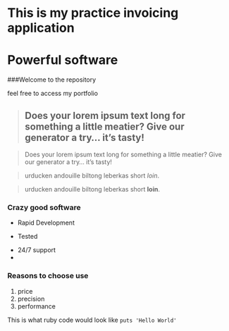 This is my practice invoicing application
=========================================

Powerful software
=================

###Welcome to the repository

feel free to access my portfolio

> ## Does your lorem ipsum text long for something a little meatier? Give our generator a try… it’s tasty!

> Does your lorem ipsum text long for something a little meatier? Give our generator a try… it’s tasty!

> urducken andouille biltong leberkas short *loin*.

> urducken andouille biltong leberkas short **loin**.

### Crazy good software
* Rapid Development
+ Tested
- 24/7 support
- 
### Reasons to choose use

1. price
2. precision
3. performance


This is what ruby code would look like `puts 'Hello World'`





